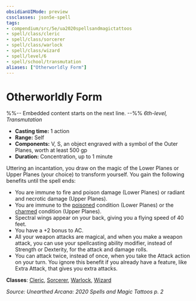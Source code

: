 ```yaml
---
obsidianUIMode: preview
cssclasses: json5e-spell
tags:
- compendium/src/5e/ua2020spellsandmagictattoos
- spell/class/cleric
- spell/class/sorcerer
- spell/class/warlock
- spell/class/wizard
- spell/level/6
- spell/school/transmutation
aliases: ["Otherworldly Form"]
---
```

# Otherworldly Form
%%-- Embedded content starts on the next line. --%%
*6th-level, Transmutation*  

- **Casting time:** 1 action
- **Range:** Self
- **Components:** V, S, an object engraved with a symbol of the Outer Planes, worth at least 500 gp
- **Duration:** Concentration, up to 1 minute

Uttering an incantation, you draw on the magic of the Lower Planes or Upper Planes (your choice) to transform yourself. You gain the following benefits until the spell ends:

- You are immune to fire and poison damage (Lower Planes) or radiant and necrotic damage (Upper Planes).  
- You are immune to the [poisoned](/Systems/5e/rules/conditions.md#poisoned) condition (Lower Planes) or the [charmed](/Systems/5e/rules/conditions.md#charmed) condition (Upper Planes).  
- Spectral wings appear on your back, giving you a flying speed of 40 feet.  
- You have a +2 bonus to AC.  
- All your weapon attacks are magical, and when you make a weapon attack, you can use your spellcasting ability modifier, instead of Strength or Dexterity, for the attack and damage rolls.  
- You can attack twice, instead of once, when you take the Attack action on your turn. You ignore this benefit if you already have a feature, like Extra Attack, that gives you extra attacks.  

**Classes**: [Cleric](/Systems/5e/classes/cleric.md), [Sorcerer](/Systems/5e/classes/sorcerer.md), [Warlock](/Systems/5e/classes/warlock.md), [Wizard](/Systems/5e/classes/wizard.md)

*Source: Unearthed Arcana: 2020 Spells and Magic Tattoos p. 2*